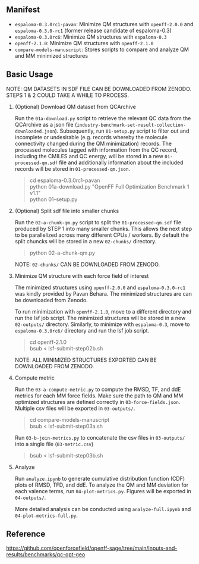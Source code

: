 ## Manifest
- `espaloma-0.3.0rc1-pavan`: Minimize QM structures with `openff-2.0.0` and `espaloma-0.3.0-rc1` (former release candidate of espaloma-0.3)  
- `espaloma-0.3.0rc6`: Minimize QM structures with `espaloma-0.3`  
- `openff-2.1.0`: Minimize QM structures with `openff-2.1.0`  
- `compare-models-manuscript`: Stores scripts to compare and analyze QM and MM minimized structures


## Basic Usage
NOTE: QM DATASETS IN SDF FILE CAN BE DOWNLOADED FROM ZENODO. STEPS 1 & 2 COULD TAKE A WHILE TO PROCESS.

1. (Optional) Download QM dataset from QCArchive

    Run the `01a-download.py` script to retrieve the relevant QC data from the QCArchive as a json file (`industry-benchmark-set-result-collection-downloaded.json`). Subsequently, run `01-setup.py` script to filter out and incomplete or undesirable (e.g. records whereby the molecule connectivity changed during the QM minimization) records.
    The processed molecules tagged with information from the QC record, including the CMILES and QC energy, will be stored in a new `01-processed-qm.sdf` file and additionally information about the included records will be stored in `01-processed-qm.json`.

    > cd espaloma-0.3.0rc1-pavan  
    > python 01a-download.py "OpenFF Full Optimization Benchmark 1 v1.1"  
    > python 01-setup.py

2. (Optional) Split sdf file into smaller chunks

    Run the `02-a-chunk-qm.py` script to split the `01-processed-qm.sdf` file produced by STEP 1 into
    many smaller chunks. This allows the next step to be parallelized across many different CPUs / workers.
    By default the split chuncks will be stored in a new `02-chunks/` directory.

    > python 02-a-chunk-qm.py  

    NOTE: `02-chunks/` CAN BE DOWNLOADED FROM ZENODO.

3. Minimize QM structure with each force field of interest

    The minimized structures using `openff-2.0.0` and `espaloma-0.3.0-rc1` was kindly provided by Pavan Behara. The minimized structures are can be downloaded from Zenodo.

    To run minimization with `openff-2.1.0`, move to a different directory and run the lsf job script. The minimized structures will be stored in a new `02-outputs/` directory. Similarly, to minimize with `espaloma-0.3`, move to `espaloma-0.3.0rc6/` directory and run the lsf job script.

    > cd openff-2.1.0  
    > bsub < lsf-submit-step02b.sh

    NOTE: ALL MINIMIZED STRUCTURES EXPORTED CAN BE DOWNLOADED FROM ZENODO.

4. Compute metric

    Run the `03-a-compute-metric.py` to compute the RMSD, TF, and ddE metrics for each MM force fields. Make sure the path to QM and MM optimized structures are defined correctly in `03-force-fields.json`. Multiple csv files will be exported in `03-outputs/`. 

    > cd compare-models-manuscript  
    > bsub < lsf-submit-step03a.sh

    Run `03-b-join-metrics.py` to concatenate the csv files in `03-outputs/` into a single file (`03-metric.csv`)
    
    > bsub < lsf-submit-step03b.sh


5. Analyze

    Run `analyze.ipynb` to generate cumulative distribution function (CDF) plots of RMSD, TFD, and ddE. To analyze the QM and MM deviation for each valence terms, run `04-plot-metrics.py`. Figures will be exported in `04-outputs/`.

    More detailed analysis can be conducted using `analyze-full.ipynb` and `04-plot-metrics-full.py`.



## Reference
https://github.com/openforcefield/openff-sage/tree/main/inputs-and-results/benchmarks/qc-opt-geo